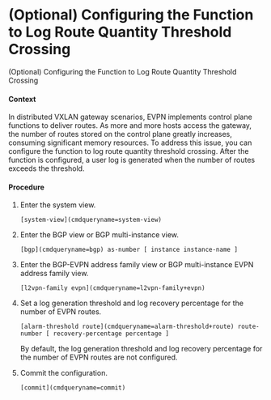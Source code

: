 (Optional) Configuring the Function to Log Route Quantity Threshold Crossing
============================================================================

(Optional) Configuring the Function to Log Route Quantity Threshold Crossing

#### Context

In distributed VXLAN gateway scenarios, EVPN implements control plane functions to deliver routes. As more and more hosts access the gateway, the number of routes stored on the control plane greatly increases, consuming significant memory resources. To address this issue, you can configure the function to log route quantity threshold crossing. After the function is configured, a user log is generated when the number of routes exceeds the threshold.


#### Procedure

1. Enter the system view.
   
   
   ```
   [system-view](cmdqueryname=system-view)
   ```
2. Enter the BGP view or BGP multi-instance view.
   
   
   ```
   [bgp](cmdqueryname=bgp) as-number [ instance instance-name ]
   ```
3. Enter the BGP-EVPN address family view or BGP multi-instance EVPN address family view.
   
   
   ```
   [l2vpn-family evpn](cmdqueryname=l2vpn-family+evpn)
   ```
4. Set a log generation threshold and log recovery percentage for the number of EVPN routes.
   
   
   ```
   [alarm-threshold route](cmdqueryname=alarm-threshold+route) route-number [ recovery-percentage percentage ]
   ```
   
   By default, the log generation threshold and log recovery percentage for the number of EVPN routes are not configured.
5. Commit the configuration.
   
   
   ```
   [commit](cmdqueryname=commit)
   ```